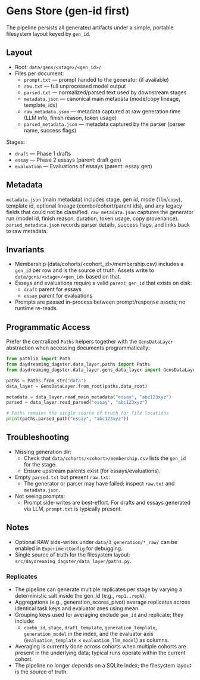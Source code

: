 # Gens Store (gen-id first)

The pipeline persists all generated artifacts under a simple, portable filesystem layout keyed by `gen_id`.

## Layout

- Root: `data/gens/<stage>/<gen_id>/`
- Files per document:
  - `prompt.txt` — prompt handed to the generator (if available)
  - `raw.txt` — full unprocessed model output
  - `parsed.txt` — normalized/parsed text used by downstream stages
  - `metadata.json` — canonical main metadata (mode/copy lineage, template, ids)
  - `raw_metadata.json` — metadata captured at raw generation time (LLM info, finish reason, token usage)
  - `parsed_metadata.json` — metadata captured by the parser (parser name, success flags)

Stages:
- `draft` — Phase 1 drafts
- `essay` — Phase 2 essays (parent: draft gen)
- `evaluation` — Evaluations of essays (parent: essay gen)

## Metadata

`metadata.json` (main metadata) includes stage, gen id, mode (`llm`/`copy`), template id, optional lineage (combo/cohort/parent ids), and any legacy fields that could not be classified. `raw_metadata.json` captures the generator run (model id, finish reason, duration, token usage, copy provenance). `parsed_metadata.json` records parser details, success flags, and links back to raw metadata.

## Invariants

- Membership (data/cohorts/<cohort_id>/membership.csv) includes a `gen_id` per row and is the source of truth. Assets write to `data/gens/<stage>/<gen_id>` based on that.
- Essays and evaluations require a valid `parent_gen_id` that exists on disk:
  - `draft` parent for essays
  - `essay` parent for evaluations
- Prompts are passed in-process between prompt/response assets; no runtime re-reads.

## Programmatic Access

Prefer the centralized `Paths` helpers together with the `GensDataLayer` abstraction when accessing documents programmatically:

```python
from pathlib import Path
from daydreaming_dagster.data_layer.paths import Paths
from daydreaming_dagster.data_layer.gens_data_layer import GensDataLayer

paths = Paths.from_str("data")
data_layer = GensDataLayer.from_root(paths.data_root)

metadata = data_layer.read_main_metadata("essay", "abc123xyz")
parsed = data_layer.read_parsed("essay", "abc123xyz")

# Paths remains the single source of truth for file locations
print(paths.parsed_path("essay", "abc123xyz"))
```

## Troubleshooting

- Missing generation dir:
  - Check that `data/cohorts/<cohort>/membership.csv` lists the `gen_id` for the stage.
  - Ensure upstream parents exist (for essays/evaluations).
- Empty `parsed.txt` but present `raw.txt`:
  - The generator or parser may have failed; inspect `raw.txt` and `metadata.json`.
- Not seeing prompts:
  - Prompt side-writes are best-effort. For drafts and essays generated via LLM, `prompt.txt` is typically present.

## Notes

- Optional RAW side-writes under `data/3_generation/*_raw/` can be enabled in `ExperimentConfig` for debugging.
- Single source of truth for the filesystem layout: `src/daydreaming_dagster/data_layer/paths.py`.

### Replicates

- The pipeline can generate multiple replicates per stage by varying a deterministic salt inside the gen_id (e.g., `rep1..repN`).
- Aggregations (e.g., generation_scores_pivot) average replicates across identical task keys and evaluator axes using mean.
- Grouping keys used for averaging exclude `gen_id` and replicate; they include:
  - `combo_id`, `stage`, `draft_template`, `generation_template`, `generation_model` in the index, and the evaluator axis (`evaluation_template` × `evaluation_llm_model`) as columns.
- Averaging is currently done across cohorts when multiple cohorts are present in the underlying data; typical runs operate within the current cohort.
- The pipeline no longer depends on a SQLite index; the filesystem layout is the source of truth.
